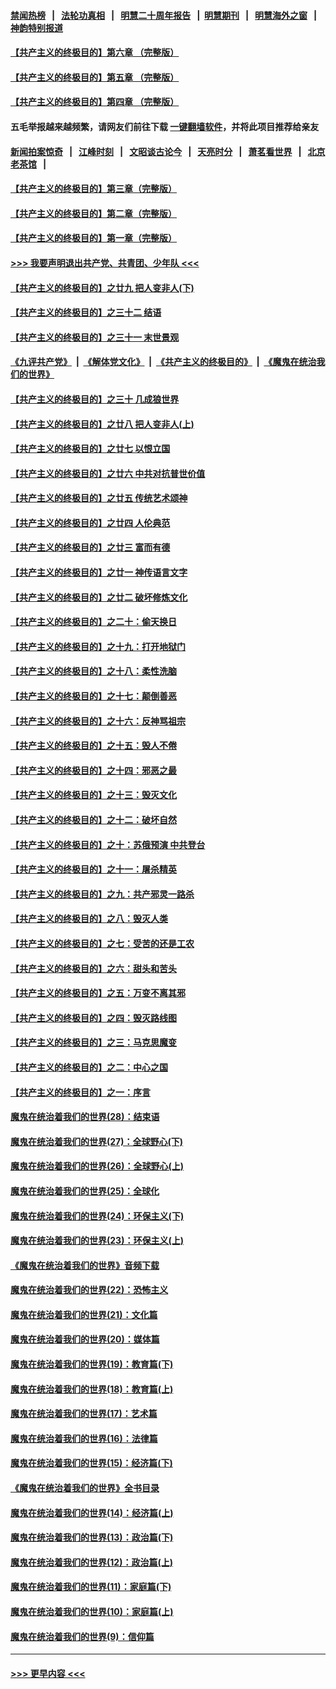 #### [禁闻热榜](热点新闻.md?=0)  &nbsp;&nbsp;|&nbsp;&nbsp; [法轮功真相](https://github.com/gfw-breaker/truth/blob/master/README.md?=0) &nbsp;&nbsp;|&nbsp;&nbsp; [明慧二十周年报告](https://github.com/gfw-breaker/mh-reports/blob/master/README.md?=0) &nbsp;&nbsp;|&nbsp;&nbsp;[明慧期刊](https://github.com/gfw-breaker/mh-qikan) &nbsp;&nbsp;|&nbsp;&nbsp; [明慧海外之窗](https://github.com/gfw-breaker/mh-news/blob/master/README.md?=0) &nbsp;&nbsp;|&nbsp;&nbsp; [神韵特别报道](https://github.com/gfw-breaker/mh-news/blob/master/shenyun.md?=0)
#### [【共产主义的终极目的】第六章 （完整版）](../pages/nsc422/n11428913.md?t=03131431) 
#### [【共产主义的终极目的】第五章 （完整版）](../pages/nsc422/n11428912.md?t=03131431) 
#### [【共产主义的终极目的】第四章 （完整版）](../pages/nsc422/n11428907.md?t=03131431) 
#### 五毛举报越来越频繁，请网友们前往下载 [一键翻墙软件](https://github.com/gfw-breaker/ssr-accounts)，并将此项目推荐给亲友
#### [新闻拍案惊奇](https://github.com/gfw-breaker/banned-news/blob/master/pages/link4.md) &nbsp;&nbsp;|&nbsp;&nbsp; [江峰时刻](https://github.com/gfw-breaker/banned-news/blob/master/pages/link4.md) &nbsp;&nbsp;|&nbsp;&nbsp; [文昭谈古论今](https://github.com/gfw-breaker/banned-news/blob/master/pages/link4.md) &nbsp;&nbsp;|&nbsp;&nbsp; [天亮时分](https://github.com/gfw-breaker/banned-news/blob/master/pages/link4.md) &nbsp;&nbsp;|&nbsp;&nbsp; [萧茗看世界](https://github.com/gfw-breaker/banned-news/blob/master/pages/link4.md) &nbsp;&nbsp;|&nbsp;&nbsp; [北京老茶馆](https://github.com/gfw-breaker/banned-news/blob/master/pages/link4.md) &nbsp;&nbsp;|&nbsp;&nbsp; 
#### [【共产主义的终极目的】第三章（完整版）](../pages/nsc422/n11428848.md?t=03131431) 
#### [【共产主义的终极目的】第二章（完整版）](../pages/nsc422/n11428831.md?t=03131431) 
#### [【共产主义的终极目的】第一章（完整版）](../pages/nsc422/n11417651.md?t=03131431) 
#### [>>> 我要声明退出共产党、共青团、少年队 <<<](https://github.com/begood0513/goodnews/blob/master/quit/letter.md) 
#### [【共产主义的终极目的】之廿九 把人变非人(下)](../pages/nsc422/n11344140.md?t=03131431) 
#### [【共产主义的终极目的】之三十二 结语](../pages/nsc422/n11360535.md?t=03131431) 
#### [【共产主义的终极目的】之三十一 末世景观](../pages/nsc422/n11351129.md?t=03131431) 
#### [《九评共产党》](https://github.com/begood0513/9ping.md/blob/master/README.md) &nbsp;|&nbsp; [《解体党文化》](../../../../jtdwh.md/blob/master/README.md)  &nbsp;|&nbsp; [《共产主义的终极目的》](../../../../gczydzjmd.md/blob/master/README.md) &nbsp;|&nbsp; [《魔鬼在统治我们的世界》](../../../../mgztzwmdsj.md/blob/master/README.md) 
#### [【共产主义的终极目的】之三十 几成狼世界](../pages/nsc422/n11348280.md?t=03131431) 
#### [【共产主义的终极目的】之廿八 把人变非人(上)](../pages/nsc422/n11340492.md?t=03131431) 
#### [【共产主义的终极目的】之廿七 以恨立国](../pages/nsc422/n11336944.md?t=03131431) 
#### [【共产主义的终极目的】之廿六 中共对抗普世价值](../pages/nsc422/n11324785.md?t=03131431) 
#### [【共产主义的终极目的】之廿五 传统艺术颂神](../pages/nsc422/n11296396.md?t=03131431) 
#### [【共产主义的终极目的】之廿四 人伦典范](../pages/nsc422/n11296397.md?t=03131431) 
#### [【共产主义的终极目的】之廿三 富而有德](../pages/nsc422/n11283598.md?t=03131431) 
#### [【共产主义的终极目的】之廿一 神传语言文字](../pages/nsc422/n11263265.md?t=03131431) 
#### [【共产主义的终极目的】之廿二 破坏修炼文化](../pages/nsc422/n11245728.md?t=03131431) 
#### [【共产主义的终极目的】之二十：偷天换日](../pages/nsc422/n11238846.md?t=03131431) 
#### [【共产主义的终极目的】之十九：打开地狱门](../pages/nsc422/n11206376.md?t=03131431) 
#### [【共产主义的终极目的】之十八：柔性洗脑](../pages/nsc422/n11199994.md?t=03131431) 
#### [【共产主义的终极目的】之十七：颠倒善恶](../pages/nsc422/n11179782.md?t=03131431) 
#### [【共产主义的终极目的】之十六：反神骂祖宗](../pages/nsc422/n11166798.md?t=03131431) 
#### [【共产主义的终极目的】之十五：毁人不倦](../pages/nsc422/n11166792.md?t=03131431) 
#### [【共产主义的终极目的】之十四：邪恶之最](../pages/nsc422/n11150249.md?t=03131431) 
#### [【共产主义的终极目的】之十三：毁灭文化](../pages/nsc422/n11135227.md?t=03131431) 
#### [【共产主义的终极目的】之十二：破坏自然](../pages/nsc422/n11135214.md?t=03131431) 
#### [【共产主义的终极目的】之十：苏俄预演 中共登台](../pages/nsc422/n11118424.md?t=03131431) 
#### [【共产主义的终极目的】之十一：屠杀精英](../pages/nsc422/n11118442.md?t=03131431) 
#### [【共产主义的终极目的】之九：共产邪灵一路杀](../pages/nsc422/n11114139.md?t=03131431) 
#### [【共产主义的终极目的】之八：毁灭人类](../pages/nsc422/n11108503.md?t=03131431) 
#### [【共产主义的终极目的】之七：受苦的还是工农](../pages/nsc422/n11101809.md?t=03131431) 
#### [【共产主义的终极目的】之六：甜头和苦头](../pages/nsc422/n11096971.md?t=03131431) 
#### [【共产主义的终极目的】之五：万变不离其邪](../pages/nsc422/n11091285.md?t=03131431) 
#### [【共产主义的终极目的】之四：毁灭路线图](../pages/nsc422/n11086284.md?t=03131431) 
#### [【共产主义的终极目的】之三：马克思魔变](../pages/nsc422/n11061941.md?t=03131431) 
#### [【共产主义的终极目的】之二：中心之国](../pages/nsc422/n11047728.md?t=03131431) 
#### [【共产主义的终极目的】之一：序言](../pages/nsc422/n11086077.md?t=03131431) 
#### [魔鬼在统治着我们的世界(28)：结束语](../pages/nsc422/n10936246.md?t=03131431) 
#### [魔鬼在统治着我们的世界(27)：全球野心(下)](../pages/nsc422/n10928319.md?t=03131431) 
#### [魔鬼在统治着我们的世界(26)：全球野心(上)](../pages/nsc422/n10900318.md?t=03131431) 
#### [魔鬼在统治着我们的世界(25)：全球化](../pages/nsc422/n10788205.md?t=03131431) 
#### [魔鬼在统治着我们的世界(24)：环保主义(下)](../pages/nsc422/n10695307.md?t=03131431) 
#### [魔鬼在统治着我们的世界(23)：环保主义(上)](../pages/nsc422/n10688613.md?t=03131431) 
#### [《魔鬼在统治着我们的世界》音频下载](../pages/nsc422/n10635553.md?t=03131431) 
#### [魔鬼在统治着我们的世界(22)：恐怖主义](../pages/nsc422/n10614727.md?t=03131431) 
#### [魔鬼在统治着我们的世界(21)：文化篇](../pages/nsc422/n10597706.md?t=03131431) 
#### [魔鬼在统治着我们的世界(20)：媒体篇](../pages/nsc422/n10586579.md?t=03131431) 
#### [魔鬼在统治着我们的世界(19)：教育篇(下)](../pages/nsc422/n10564808.md?t=03131431) 
#### [魔鬼在统治着我们的世界(18)：教育篇(上)](../pages/nsc422/n10526970.md?t=03131431) 
#### [魔鬼在统治着我们的世界(17)：艺术篇](../pages/nsc422/n10499093.md?t=03131431) 
#### [魔鬼在统治着我们的世界(16)：法律篇](../pages/nsc422/n10485969.md?t=03131431) 
#### [魔鬼在统治着我们的世界(15)：经济篇(下)](../pages/nsc422/n10469975.md?t=03131431) 
#### [《魔鬼在统治着我们的世界》全书目录](../pages/nsc422/n10464261.md?t=03131431) 
#### [魔鬼在统治着我们的世界(14)：经济篇(上)](../pages/nsc422/n10457370.md?t=03131431) 
#### [魔鬼在统治着我们的世界(13)：政治篇(下)](../pages/nsc422/n10448270.md?t=03131431) 
#### [魔鬼在统治着我们的世界(12)：政治篇(上)](../pages/nsc422/n10444576.md?t=03131431) 
#### [魔鬼在统治着我们的世界(11)：家庭篇(下)](../pages/nsc422/n10440961.md?t=03131431) 
#### [魔鬼在统治着我们的世界(10)：家庭篇(上)](../pages/nsc422/n10435448.md?t=03131431) 
#### [魔鬼在统治着我们的世界(9)：信仰篇](../pages/nsc422/n10432159.md?t=03131431) 

----
#### [ >>> 更早内容 <<< ](../indexes/nsc422-earlier.md)
